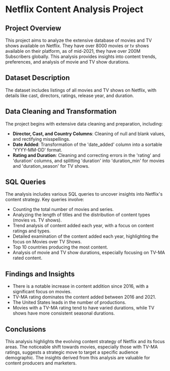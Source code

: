 # Netflix Content Analysis Project

## Project Overview
This project aims to analyze the extensive database of movies and TV shows available on Netflix. They have over 8000 movies or tv shows available on their platform, as of mid-2021, they have over 200M Subscribers globally. This analysis provides insights into content trends, preferences, and analysis of movie and TV show durations.

## Dataset Description
The dataset includes listings of all movies and TV shows on Netflix, with details like cast, directors, ratings, release year, and duration.

## Data Cleaning and Transformation
The project begins with extensive data cleaning and preparation, including:
- **Director, Cast, and Country Columns**: Cleaning of null and blank values, and rectifying misspellings.
- **Date Added**: Transformation of the 'date_added' column into a sortable 'YYYY-MM-DD' format.
- **Rating and Duration**: Cleaning and correcting errors in the 'rating' and 'duration' columns, and splitting 'duration' into 'duration_min' for movies and 'duration_season' for TV shows.

## SQL Queries
The analysis includes various SQL queries to uncover insights into Netflix's content strategy. Key queries involve:
- Counting the total number of movies and series.
- Analyzing the length of titles and the distribution of content types (movies vs. TV shows).
- Trend analysis of content added each year, with a focus on content ratings and types.
- Detailed examination of the content added each year, highlighting the focus on Movies over TV Shows.
- Top 10 countries producing the most content.
- Analysis of movie and TV show durations, especially focusing on TV-MA rated content.

## Findings and Insights
- There is a notable increase in content addition since 2016, with a significant focus on movies.
- TV-MA rating dominates the content added between 2016 and 2021.
- The United States leads in the number of productions.
- Movies with a TV-MA rating tend to have varied durations, while TV shows have more consistent seasonal durations.

## Conclusions
This analysis highlights the evolving content strategy of Netflix and its focus areas. The noticeable shift towards movies, especially those with TV-MA ratings, suggests a strategic move to target a specific audience demographic. The insights derived from this analysis are valuable for content producers and marketers.
